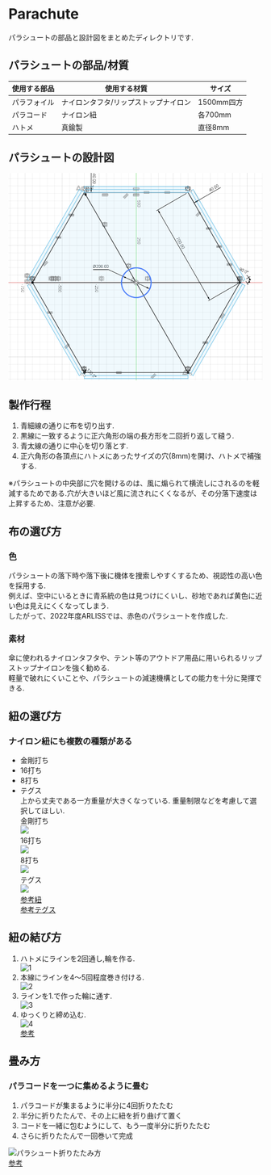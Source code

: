 # Parachute
パラシュートの部品と設計図をまとめたディレクトリです.

## パラシュートの部品/材質
|使用する部品|使用する材質|サイズ|
|----|-----|------|
|パラフォイル|ナイロンタフタ/リップストップナイロン|1500mm四方|
|パラコード|ナイロン紐|各700mm|
|ハトメ|真鍮製|直径8mm|

## パラシュートの設計図
![parachute](/Design-Data/Mechanic/Parachute/figures/parachute.png)

## 製作行程
1. 青細線の通りに布を切り出す.
2. 黒線に一致するように正六角形の端の長方形を二回折り返して縫う.
3. 青太線の通りに中心を切り落とす.
4. 正六角形の各頂点にハトメにあったサイズの穴(8mm)を開け、ハトメで補強する.  

※パラシュートの中央部に穴を開けるのは、風に煽られて横流しにされるのを軽減するためである.穴が大きいほど風に流されにくくなるが、その分落下速度は上昇するため、注意が必要.

## 布の選び方
### 色
パラシュートの落下時や落下後に機体を捜索しやすくするため、視認性の高い色を採用する.  
例えば、空中にいるときに青系統の色は見つけにくいし、砂地であれば黄色に近い色は見えにくくなってしまう.  
したがって、2022年度ARLISSでは、赤色のパラシュートを作成した.
### 素材
傘に使われるナイロンタフタや、テント等のアウトドア用品に用いられるリップストップナイロンを強く勧める.  
軽量で破れにくいことや、パラシュートの減速機構としての能力を十分に発揮できる.


## 紐の選び方
### ナイロン紐にも複数の種類がある
- 金剛打ち
- 16打ち
- 8打ち
- テグス  
上から丈夫である一方重量が大きくなっている.
重量制限などを考慮して選択してほしい.  
    金剛打ち  
    ![](https://www.taisei-mfg.co.jp/images/L/kongo.jpg)  
    16打ち  
    ![](https://www.taisei-mfg.co.jp/images/L/16uti.jpg)  
    8打ち  
    ![](https://www.taisei-mfg.co.jp/images/L/8uti.jpg)  
    テグス  
    ![](https://tsuri-labo.jp/wp-content/uploads/2020/09/5d5b51001cd5a79c902deb703dee00a7-1536x1024.jpeg)  
    [参考紐](https://www.taisei-mfg.co.jp/lesson.html)  
    [参考テグス](https://tsuri-labo.jp/word/24268#google_vignette)
    
## 紐の結び方
1. ハトメにラインを2回通し,輪を作る.  
![1](https://www.seaguar.ne.jp/knot/parts/img/05_1.png)  
1. 本線にラインを4〜5回程度巻き付ける.  
![2](https://www.seaguar.ne.jp/knot/parts/img/05_2.png)  
1. ラインを1.で作った輪に通す.  
![3](https://www.seaguar.ne.jp/knot/parts/img/05_3.png)  
1. ゆっくりと締め込む.  
![4](https://www.seaguar.ne.jp/knot/parts/img/05_4.png)  
[参考](https://www.seaguar.ne.jp/knot/parts/parts_5.html)  

## 畳み方
### パラコードを一つに集めるように畳む
1. パラコードが集まるように半分に4回折りたたむ
2. 半分に折りたたんで、その上に紐を折り曲げて置く
3. コードを一緒に包むようにして、もう一度半分に折りたたむ
4. さらに折りたたんで一回巻いて完成  

![パラシュート折りたたみ方](https://livedoor.blogimg.jp/computer_club/imgs/5/9/59d1e3ee-s.png)  
[参考](http://joujaku-pc-club.blog.jp/archives/5920767.html)